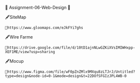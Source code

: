 🎯  Assignment-06-Web-Design 🎯


🖋️SiteMap

    💫https://www.gloomaps.com/eJkFYi7ghs


🖋️Wire Farme

    💫https://drive.google.com/file/d/10tD1ajnNLwGZKiXVsIMIWHxpp-XEF1ME/view?usp=sharing



🖋️Mocup

    💫https://www.figma.com/file/wF0pZnZMlx9MXqu8zLTJrJ/Untitled?type=design&node-id=0-1&mode=design&t=22DOfSFGIzJPL4WB-0